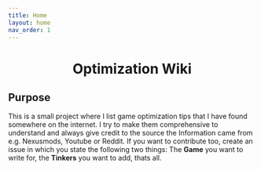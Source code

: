 ```yaml
---
title: Home
layout: home
nav_order: 1
---
```


<div align="center">
  <h1>Optimization Wiki</h1>
</div>

## Purpose
This is a small project where I list game optimization tips that I have found somewhere on the internet. I try to make them comprehensive to understand and always give credit to the source the Information came from e.g. Nexusmods, Youtube or Reddit. If you want to contribute too, create an issue in which you state the following two things: The **Game** you want to write for, the **Tinkers** you want to add, thats all.